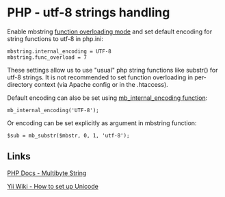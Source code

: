 PHP - utf-8 strings handling
============================================

Enable mbstring [function overloading mode](http://www.php.net/manual/en/mbstring.overload.php) and set default
encoding for string functions to utf-8 in php.ini:

    mbstring.internal_encoding = UTF-8
    mbstring.func_overload = 7

These settings allow us to use "usual" php string functions like substr() for utf-8 strings.
It is not recommended to set function overloading in per-directory context (via Apache config or in the .htaccess).

Default encoding can also be set using [mb_internal_encoding function](http://php.net/manual/en/function.mb-internal-encoding.php):

    mb_internal_encoding('UTF-8');

Or encoding can be set explicitly as argument in mbstring function:

    $sub = mb_substr($mbstr, 0, 1, 'utf-8');

Links
--------------------------------------------

[PHP Docs - Multibyte String](http://www.php.net/manual/en/book.mbstring.php)

[Yii Wiki - How to set up Unicode](http://www.yiiframework.com/wiki/16/how-to-set-up-unicode/)
